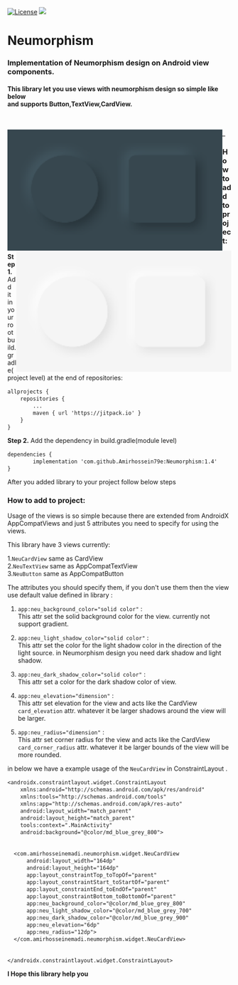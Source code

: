 [![License](https://img.shields.io/badge/License-Apache_2.0-blue.svg)](https://opensource.org/licenses/Apache-2.0)
[![](https://jitpack.io/v/Amirhossein79e/Neumorphism.svg)](https://jitpack.io/#Amirhossein79e/Neumorphism)
# Neumorphism #
### Implementation of Neumorphism design on Android view components. ###
####  This library let you use views with neumorphism design so simple like below <br/> and supports Button,TextView,CardView. ####

<br/>

<p align="center">
  <img align="left" width="484" height="272" src="https://github.com/Amirhossein79e/Neumorphism/blob/4102ea9e55b5dcc1498576c45ee0ec425c00428a/Screenshot%202022-02-26%20054319%20(1).png" />
  <img align="right" width="484" height="272" src="https://github.com/Amirhossein79e/Neumorphism/blob/4102ea9e55b5dcc1498576c45ee0ec425c00428a/Screenshot%202022-02-26%20055008.png" />
</p>

_

### How to add to project: <br/> ###

__Step 1.__  Add it in your root build.gradle(project level) at the end of repositories:

	allprojects {
		repositories {
			...
			maven { url 'https://jitpack.io' }
		}
	}
	
__Step 2.__ Add the dependency in build.gradle(module level)

	dependencies {
	        implementation 'com.github.Amirhossein79e:Neumorphism:1.4'
	}

After you added library to your project follow below steps

### How to add to project: <br/> ###

Usage of the views is so simple because there are extended from AndroidX AppCompatViews and just 5 attributes you need to specify for using the views.

This library have 3 views currently:

1.`NeuCardView` same as CardView<br/>
2.`NeuTextView` same as AppCompatTextView<br/>
3.`NeuButton` same as AppCompatButton<br/>

The attributes you should specify them, if you don't use them then the view use default value defined in library :

1. `app:neu_background_color="solid color"` : <br/>
This attr set the solid background color for the view. currently not support gradient.

2. `app:neu_light_shadow_color="solid color"` :<br/>
This attr set the color for the light shadow color in the direction of the light source. in Neumorphism design you need dark shadow and light shadow.

3. `app:neu_dark_shadow_color="solid color"` :<br/>
This attr set a color for the dark shadow color of view.

4. `app:neu_elevation="dimension"` :<br/>
This attr set elevation for the view and acts like the CardView `card_elevation` attr. whatever it be larger shadows around the view will be larger.

5. `app:neu_radius="dimension"` :<br/>
This attr set corner radius for the view and acts like the CardView `card_corner_radius` attr. whatever it be larger bounds of the view will be more rounded.

in below we have a example usage of the `NeuCardView` in ConstraintLayout .

	<androidx.constraintlayout.widget.ConstraintLayout
	    xmlns:android="http://schemas.android.com/apk/res/android"
	    xmlns:tools="http://schemas.android.com/tools"
	    xmlns:app="http://schemas.android.com/apk/res-auto"
	    android:layout_width="match_parent"
	    android:layout_height="match_parent"
	    tools:context=".MainActivity"
	    android:background="@color/md_blue_grey_800">


	  <com.amirhosseinemadi.neumorphism.widget.NeuCardView
	      android:layout_width="164dp"
	      android:layout_height="164dp"
	      app:layout_constraintTop_toTopOf="parent"
	      app:layout_constraintStart_toStartOf="parent"
	      app:layout_constraintEnd_toEndOf="parent"
	      app:layout_constraintBottom_toBottomOf="parent"
	      app:neu_background_color="@color/md_blue_grey_800"
	      app:neu_light_shadow_color="@color/md_blue_grey_700"
	      app:neu_dark_shadow_color="@color/md_blue_grey_900"
	      app:neu_elevation="6dp"
	      app:neu_radius="12dp">
	  </com.amirhosseinemadi.neumorphism.widget.NeuCardView>


	</androidx.constraintlayout.widget.ConstraintLayout>
	
__I Hope this library help you__

